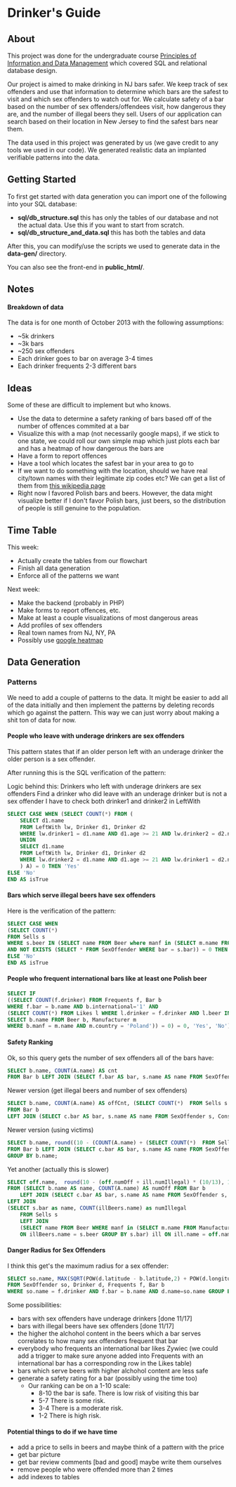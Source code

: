 Drinker's Guide
===============

## About ##
This project was done for the undergraduate course [Principles of Information and Data Management](http://www.cs.rutgers.edu/undergraduate/courses/336/) which covered SQL and relational database design. 

Our project is aimed to make drinking in NJ bars safer. We keep track of sex offenders and use that information to determine which bars are the safest to visit and which sex offenders to watch out for. We calculate safety of a bar based on the number of sex offenders/offendees visit, how dangerous they are, and the number of illegal beers they sell. Users of our application can search based on their location in New Jersey to find the safest bars near them.

The data used in this project was generated by us (we gave credit to any tools we used in our code). We generated realistic data an implanted verifiable patterns into the data.

## Getting Started ##
To first get started with data generation you can import one of the following into your SQL database:
- <b>sql/db_structure.sql</b> this has only the tables of our database and not the actual data. Use this if you want to start from scratch.
- <b>sql/db_structure_and_data.sql</b> this has both the tables and data

After this, you can modify/use the scripts we used to generate data in the <b>data-gen/</b> directory.

You can also see the front-end in <b>public_html/</b>.

## Notes ##

#### Breakdown of data ####
The data is for one month of October 2013 with the following assumptions:
- ~5k drinkers
- ~3k bars 
- ~250 sex offenders 
- Each drinker goes to bar on average 3-4 times 
- Each drinker frequents 2-3 different bars 

## Ideas ##
Some of these are difficult to implement but who knows.

* Use the data to determine a safety ranking of bars based off of the number of offences commited at a bar
* Visualize this with a map (not necessarily google maps), if we stick to one state, we could roll our own simple map which just plots each bar and has a heatmap of how dangerous the bars are
* Have a form to report offences
* Have a tool which locates the safest bar in your area to go to
* If we want to do something with the location, should we have real city/town names with their legitimate zip codes etc? We can get a list of them from [this wikipedia page](http://en.wikipedia.org/wiki/List_of_municipalities_in_New_Jersey)
* Right now I favored Polish bars and beers. However, the data might visualize better if I don't favor Polish bars, just beers, so the distribution of people is still genuine to the population.

## Time Table ##
This week:
- Actually create the tables from our flowchart
- Finish all data generation 
- Enforce all of the patterns we want

Next week:
- Make the backend (probably in PHP)
- Make forms to report offences, etc.
- Make at least a couple visualizations of most dangerous areas
- Add profiles of sex offenders
- Real town names from NJ, NY, PA
- Possibly use [google heatmap](https://developers.google.com/maps/documentation/javascript/examples/layer-heatmap)



## Data Generation ##

### Patterns ###

We need to add a couple of patterns to the data. It might be easier to add all of the data initially and then implement the patterns by deleting records which go against the pattern. This way we can just worry about making a shit ton of data for now.

#### People who leave with underage drinkers are sex offenders ####

This pattern states that if an older person left with an underage drinker the older person is a sex offender.

After running this is the SQL verification of the pattern:

Logic behind this:
	Drinkers who left with underage drinkers are sex offenders
	Find a drinker who did leave with an underage drinker but is not a sex offender
	I have to check both drinker1 and drinker2 in LeftWith
```sql
SELECT CASE WHEN (SELECT COUNT(*) FROM (
	SELECT d1.name
	FROM LeftWith lw, Drinker d1, Drinker d2 
	WHERE lw.drinker1 = d1.name AND d1.age >= 21 AND lw.drinker2 = d2.name and d2.age < 21 AND NOT EXISTS(SELECT * from SexOffender s WHERE s.name = d1.name)
	UNION
	SELECT d1.name
	FROM LeftWith lw, Drinker d1, Drinker d2 
	WHERE lw.drinker2 = d1.name AND d1.age >= 21 AND lw.drinker1 = d2.name and d2.age < 21 AND NOT EXISTS(SELECT * from SexOffender s WHERE s.name = d1.name)
	) A) = 0 THEN 'Yes'
ELSE 'No'
END AS isTrue
```

#### Bars which serve illegal beers have sex offenders ####

Here is the verification of the pattern:

```sql
SELECT CASE WHEN 
(SELECT COUNT(*) 
FROM Sells s 
WHERE s.beer IN (SELECT name FROM Beer where manf in (SELECT m.name FROM Manufacturer m,Country c Where m.country = c.name AND prohibition=1))
AND NOT EXISTS (SELECT * FROM SexOffender WHERE bar = s.bar)) = 0 THEN 'Yes'
ELSE 'No'
END AS isTrue
```

#### People who frequent international bars like at least one Polish beer ####
```sql
SELECT IF
((SELECT COUNT(f.drinker) FROM Frequents f, Bar b 
WHERE f.bar = b.name AND b.international='1' AND
(SELECT COUNT(*) FROM Likes l WHERE l.drinker = f.drinker AND l.beer IN(
SELECT b.name FROM Beer b, Manufacturer m
WHERE b.manf = m.name AND m.country = 'Poland')) = 0) = 0, 'Yes', 'No') AS verification
```

#### Safety Ranking ####

Ok, so this query gets the number of sex offenders all of the bars have:
```sql
SELECT b.name, COUNT(A.name) AS cnt 
FROM Bar b LEFT JOIN (SELECT f.bar AS bar, s.name AS name FROM SexOffender s, Frequents f WHERE s.name = f.drinker) A ON b.name = A.bar GROUP BY b.name ORDER By cnt;
```

Newer version (get illegal beers and number of sex offenders)
```sql
SELECT b.name, COUNT(A.name) AS offCnt, (SELECT COUNT(*)  FROM Sells s  WHERE s.bar = b.name AND s.beer IN (SELECT name FROM Beer where manf in (SELECT m.name FROM Manufacturer m,Country c Where m.country = c.name AND prohibition=1))) AS numIllegal 
FROM Bar b 
LEFT JOIN (SELECT c.bar AS bar, s.name AS name FROM SexOffender s, Consumed c WHERE s.name = c.drinker) A ON b.name = A.bar GROUP BY b.name ORDER BY numIllegal;
```

Newer version (using victims)
```sql
SELECT b.name, round((10 - (COUNT(A.name) + (SELECT COUNT(*)  FROM Sells s  WHERE s.bar = b.name AND s.beer IN (SELECT name FROM Beer where manf in (SELECT m.name FROM Manufacturer m,Country c Where m.country = c.name AND prohibition=1)))) * (10/13)),1) AS rating 
FROM Bar b LEFT JOIN (SELECT c.bar AS bar, s.name AS name FROM SexOffender s, Frequents c WHERE s.name = c.drinker OR s.victim = c.drinker) A ON b.name = A.bar 
GROUP BY b.name;
```

Yet another (actually this is slower)
```sql
SELECT off.name,  round(10 - (off.numOff + ill.numIllegal) * (10/13), 1) as rating 
FROM (SELECT b.name AS name, COUNT(A.name) AS numOff FROM Bar b 
	LEFT JOIN (SELECT c.bar AS bar, s.name AS name FROM SexOffender s, Frequents c WHERE s.name = c.drinker OR s.victim = c.drinker) A ON b.name = A.bar GROUP BY b.name) off 
LEFT JOIN
(SELECT s.bar as name, COUNT(illBeers.name) as numIllegal 
	FROM Sells s 
	LEFT JOIN 
	(SELECT name FROM Beer WHERE manf in (SELECT m.name FROM Manufacturer m,Country c Where m.country = c.name AND prohibition=1)) illBeers 
	ON illBeers.name = s.beer GROUP BY s.bar) ill ON ill.name = off.name
```

#### Danger Radius for Sex Offenders ####

I think this get's the maximum radius for a sex offender:
```sql
SELECT so.name, MAX(SQRT(POW(d.latitude - b.latitude,2) + POW(d.longitude - b.longitude, 2))) 
FROM SexOffender so, Drinker d, Frequents f, Bar b 
WHERE so.name = f.drinker AND f.bar = b.name AND d.name=so.name GROUP BY so.name;
```

Some possibilities:
- bars with sex offenders have underage drinkers [done 11/17]
- bars with illegal beers have sex offenders [done 11/17]
- the higher the alchohol content in the beers which a bar serves correlates to how many sex offenders frequent that bar
- everybody who frequents an international bar likes Zywiec (we could add a trigger to make sure anyone added into Frequents with an international bar has a corresponding row in the Likes table)
- bars which serve beers with higher alchohol content are less safe
- generate a safety rating for a bar (possibly using the time too)
	- Our ranking can be on a 1-10 scale:
	 	+ 8-10 the bar is safe. There is low risk of visiting this bar
	 	+ 5-7 There is some risk.
	 	+ 3-4 There is a moderate risk.
	 	+ 1-2 There is high risk.

#### Potential things to do if we have time ####
- add a price to sells in beers and maybe think of a pattern with the price
- get bar picture
- get bar review comments [bad and good] maybe write them ourselves
- remove people who were offended more than 2 times
- add indexes to tables